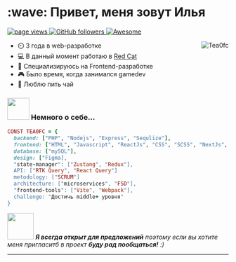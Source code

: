 <h1 align="left" id="macropower-title">:wave: Привет, меня зовут Илья</h1>
<p align="left">
  <a href="https://github.com/Tea0fc">
    <img src="https://komarev.com/ghpvc/?username=Tea0fc" alt="page views">
  </a>
  <a href="https://github.com/Tea0fc?tab=followers">
    <img alt="GitHub followers" src="https://img.shields.io/github/followers/Tea0fc?color=green&logo=github">
  </a>
  <a href="https://github.com/abhisheknaiidu/awesome-github-profile-readme">
    <img alt="Awesome" src="https://awesome.re/mentioned-badge.svg">
  </a>
</p>

<a href="#Tea0fc-title">
  <img src="https://github-readme-stats.vercel.app/api?username=Tea0fc&show_icons=true" alt="Tea0fc" align="right" />
</a>

- ⏲️ 3 года в web-разработке
- :computer: В данный момент работаю в <a href="https://redcat.one/about">Red Cat</a>
- :dart: Специализируюсь на Frontend-разработке
- :video_game: Было время, когда занимался gamedev 
- 🍵 Люблю пить чай

### <img src="https://media.giphy.com/media/VgCDAzcKvsR6OM0uWg/giphy.gif" width="50"> Немного о себе...  

```ruby
CONST TEA0FC = {
  backend: ["PHP", "Nodejs", "Express", "Sequlize"],
  frontend: ["HTML", "Javascript", "ReactJs", "CSS", "SCSS", "NextJs", "TypeScript", "Tailwind", "React-hook-form", "Zod" ],
  database: ["mySQL"],
  design: ["Figma],
  "state-manager": ["Zustang", "Redux"],
  API: ["RTK Query", "React Query"]
  metodology: ["SCRUM"]
  architecture: ["microservices", "FSD"],
  "frontend-tools": ["Vite", "Webpack"],
  challenge: "Достичь middle+ уровня"
}
```

<img src="https://media.giphy.com/media/LnQjpWaON8nhr21vNW/giphy.gif" width="60"> <em><b>Я всегда открыт для предложений</b> поэтому если вы хотите меня пригласитб в проект <b>буду рад пообщаться!</b> :)</em>

---
